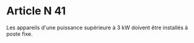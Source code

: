 # Article N 41

Les appareils d'une puissance supérieure à 3 kW doivent être installés à poste fixe.
